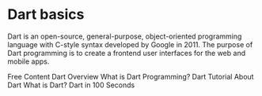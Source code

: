 # Dart basics

Dart is an open-source, general-purpose, object-oriented programming language with C-style syntax developed by Google in 2011. The purpose of Dart programming is to create a frontend user interfaces for the web and mobile apps.

<ResourceGroupTitle>Free Content</ResourceGroupTitle>
<BadgeLink colorScheme='yellow' badgeText='Read' href='https://dart.dev/overview#:~:text=Dart%20is%20a%20client%2Doptimized,runtime%20platform%20for%20app%20frameworks.'>Dart Overview</BadgeLink>
<BadgeLink colorScheme='yellow' badgeText='Read' href='https://www.javatpoint.com/flutter-dart-programming'>What is Dart Programming?</BadgeLink>
<BadgeLink colorScheme='yellow' badgeText='Read' href='https://www.geeksforgeeks.org/dart-tutorial/'>Dart Tutorial</BadgeLink>
<BadgeLink colorScheme='yellow' badgeText='Read' href='https://flutterbyexample.com/lesson/about-dart'>About Dart</BadgeLink>
<BadgeLink badgeText='Watch' href='https://www.youtube.com/watch?v=sOSd6G1qXoY'>What is Dart?</BadgeLink>
<BadgeLink badgeText='Watch' href='https://www.youtube.com/watch?v=NrO0CJCbYLA'>Dart in 100 Seconds</BadgeLink>
